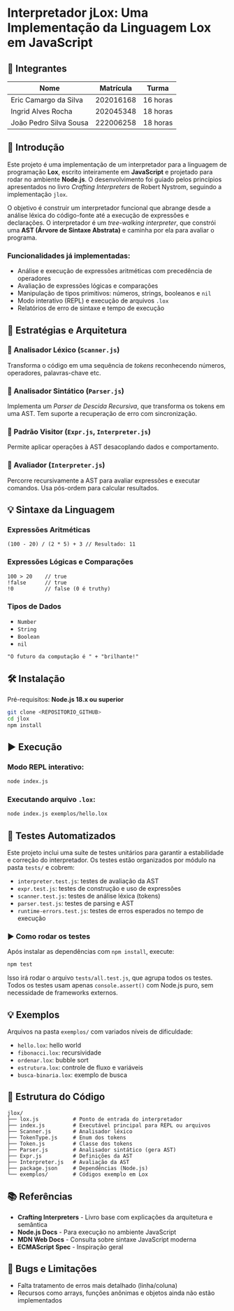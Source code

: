 # Interpretador jLox: Uma Implementação da Linguagem Lox em JavaScript

## 👥 Integrantes

| Nome                     | Matrícula  | Turma     |
|--------------------------|------------|-----------|
| Eric Camargo da Silva    | 202016168  | 16 horas  |
| Ingrid Alves Rocha       | 202045348  | 18 horas  |
| João Pedro Silva Sousa   | 222006258  | 18 horas  |

## 📘 Introdução

Este projeto é uma implementação de um interpretador para a linguagem de programação **Lox**, escrito inteiramente em **JavaScript** e projetado para rodar no ambiente **Node.js**. O desenvolvimento foi guiado pelos princípios apresentados no livro *Crafting Interpreters* de Robert Nystrom, seguindo a implementação `jlox`.

O objetivo é construir um interpretador funcional que abrange desde a análise léxica do código-fonte até a execução de expressões e declarações. O interpretador é um *tree-walking interpreter*, que constrói uma **AST (Árvore de Sintaxe Abstrata)** e caminha por ela para avaliar o programa.

### Funcionalidades já implementadas:

- Análise e execução de expressões aritméticas com precedência de operadores
- Avaliação de expressões lógicas e comparações
- Manipulação de tipos primitivos: números, strings, booleanos e `nil`
- Modo interativo (REPL) e execução de arquivos `.lox`
- Relatórios de erro de sintaxe e tempo de execução

## 🧠 Estratégias e Arquitetura

### 🔹 Analisador Léxico (`Scanner.js`)
Transforma o código em uma sequência de *tokens* reconhecendo números, operadores, palavras-chave etc.

### 🔹 Analisador Sintático (`Parser.js`)
Implementa um *Parser de Descida Recursiva*, que transforma os tokens em uma AST. Tem suporte a recuperação de erro com sincronização.

### 🔹 Padrão Visitor (`Expr.js`, `Interpreter.js`)
Permite aplicar operações à AST desacoplando dados e comportamento.

### 🔹 Avaliador (`Interpreter.js`)
Percorre recursivamente a AST para avaliar expressões e executar comandos. Usa pós-ordem para calcular resultados.

## 💡 Sintaxe da Linguagem

### Expressões Aritméticas

```lox
(100 - 20) / (2 * 5) + 3 // Resultado: 11
```

### Expressões Lógicas e Comparações

```lox
100 > 20    // true
!false      // true
!0          // false (0 é truthy)
```

### Tipos de Dados

- `Number`
- `String`
- `Boolean`
- `nil`

```lox
"O futuro da computação é " + "brilhante!"
```

## 🛠️ Instalação

Pré-requisitos: **Node.js 18.x ou superior**

```bash
git clone <REPOSITORIO_GITHUB>
cd jlox
npm install
```

## ▶️ Execução

### Modo REPL interativo:

```bash
node index.js
```

### Executando arquivo `.lox`:

```bash
node index.js exemplos/hello.lox
```

## 🧪 Testes Automatizados

Este projeto inclui uma suíte de testes unitários para garantir a estabilidade e correção do interpretador. Os testes estão organizados por módulo na pasta `tests/` e cobrem:

- `interpreter.test.js`: testes de avaliação da AST
- `expr.test.js`: testes de construção e uso de expressões
- `scanner.test.js`: testes de análise léxica (tokens)
- `parser.test.js`: testes de parsing e AST
- `runtime-errors.test.js`: testes de erros esperados no tempo de execução

### ▶️ Como rodar os testes

Após instalar as dependências com `npm install`, execute:

```bash
npm test
```

Isso irá rodar o arquivo `tests/all.test.js`, que agrupa todos os testes.  
Todos os testes usam apenas `console.assert()` com Node.js puro, sem necessidade de frameworks externos.

## 💡 Exemplos

Arquivos na pasta `exemplos/` com variados níveis de dificuldade:

- `hello.lox`: hello world
- `fibonacci.lox`: recursividade
- `ordenar.lox`: bubble sort
- `estrutura.lox`: controle de fluxo e variáveis
- `busca-binaria.lox`: exemplo de busca

## 📁 Estrutura do Código

```
jlox/
├── lox.js           # Ponto de entrada do interpretador
├── index.js         # Executável principal para REPL ou arquivos
├── Scanner.js       # Analisador léxico
├── TokenType.js     # Enum dos tokens
├── Token.js         # Classe dos tokens
├── Parser.js        # Analisador sintático (gera AST)
├── Expr.js          # Definições da AST
├── Interpreter.js   # Avaliação da AST
├── package.json     # Dependências (Node.js)
└── exemplos/        # Códigos exemplo em Lox
```

## 📚 Referências

- **Crafting Interpreters** - Livro base com explicações da arquitetura e semântica
- **Node.js Docs** - Para execução no ambiente JavaScript
- **MDN Web Docs** - Consulta sobre sintaxe JavaScript moderna
- **ECMAScript Spec** - Inspiração geral

## 🐞 Bugs e Limitações


- Falta tratamento de erros mais detalhado (linha/coluna)
- Recursos como arrays, funções anônimas e objetos ainda não estão implementados
